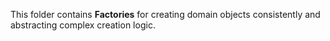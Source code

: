This folder contains **Factories** for creating domain objects consistently and abstracting complex creation logic.
